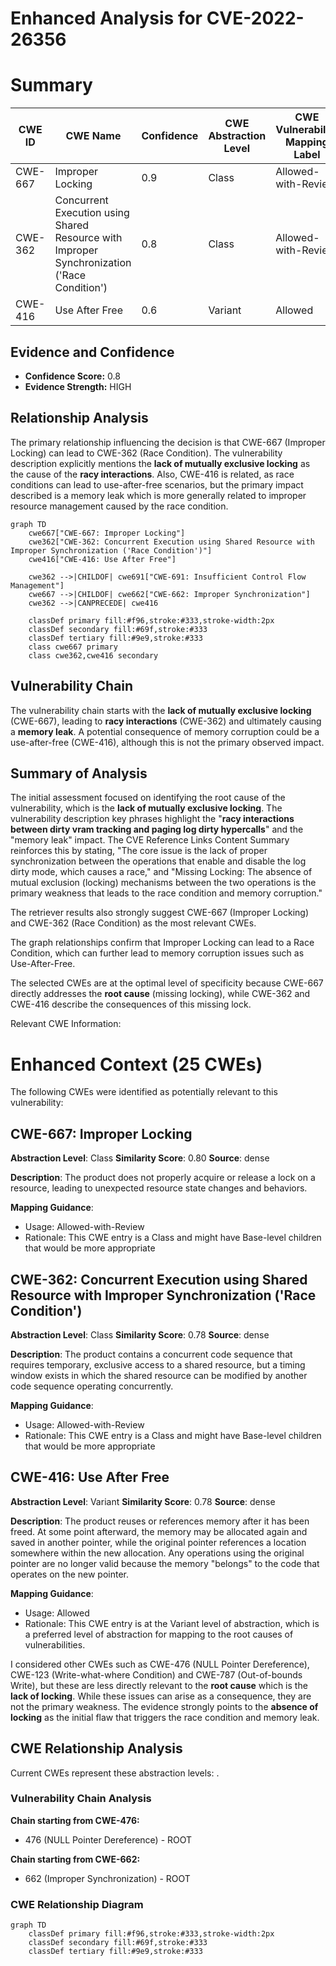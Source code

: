 # Enhanced Analysis for CVE-2022-26356

# Summary
| CWE ID | CWE Name | Confidence | CWE Abstraction Level | CWE Vulnerability Mapping Label | CWE-Vulnerability Mapping Notes |
|---|---|---|---|---|---|
| CWE-667 | Improper Locking | 0.9 | Class | Allowed-with-Review | Primary CWE |
| CWE-362 | Concurrent Execution using Shared Resource with Improper Synchronization ('Race Condition') | 0.8 | Class | Allowed-with-Review | Secondary Candidate |
| CWE-416 | Use After Free | 0.6 | Variant | Allowed | Secondary Candidate |

## Evidence and Confidence

*   **Confidence Score:** 0.8
*   **Evidence Strength:** HIGH

## Relationship Analysis
The primary relationship influencing the decision is that CWE-667 (Improper Locking) can lead to CWE-362 (Race Condition). The vulnerability description explicitly mentions the **lack of mutually exclusive locking** as the cause of the **racy interactions**. Also, CWE-416 is related, as race conditions can lead to use-after-free scenarios, but the primary impact described is a memory leak which is more generally related to improper resource management caused by the race condition.
```mermaid
graph TD
    cwe667["CWE-667: Improper Locking"]
    cwe362["CWE-362: Concurrent Execution using Shared Resource with Improper Synchronization ('Race Condition')"]
    cwe416["CWE-416: Use After Free"]
    
    cwe362 -->|CHILDOF| cwe691["CWE-691: Insufficient Control Flow Management"]
    cwe667 -->|CHILDOF| cwe662["CWE-662: Improper Synchronization"]
    cwe362 -->|CANPRECEDE| cwe416
    
    classDef primary fill:#f96,stroke:#333,stroke-width:2px
    classDef secondary fill:#69f,stroke:#333
    classDef tertiary fill:#9e9,stroke:#333
    class cwe667 primary
    class cwe362,cwe416 secondary
```

## Vulnerability Chain
The vulnerability chain starts with the **lack of mutually exclusive locking** (CWE-667), leading to **racy interactions** (CWE-362) and ultimately causing a **memory leak**. A potential consequence of memory corruption could be a use-after-free (CWE-416), although this is not the primary observed impact.

## Summary of Analysis
The initial assessment focused on identifying the root cause of the vulnerability, which is the **lack of mutually exclusive locking**. The vulnerability description key phrases highlight the "**racy interactions between dirty vram tracking and paging log dirty hypercalls**" and the "memory leak" impact. The CVE Reference Links Content Summary reinforces this by stating, "The core issue is the lack of proper synchronization between the operations that enable and disable the log dirty mode, which causes a race," and "Missing Locking: The absence of mutual exclusion (locking) mechanisms between the two operations is the primary weakness that leads to the race condition and memory corruption."

The retriever results also strongly suggest CWE-667 (Improper Locking) and CWE-362 (Race Condition) as the most relevant CWEs.

The graph relationships confirm that Improper Locking can lead to a Race Condition, which can further lead to memory corruption issues such as Use-After-Free.

The selected CWEs are at the optimal level of specificity because CWE-667 directly addresses the **root cause** (missing locking), while CWE-362 and CWE-416 describe the consequences of this missing lock.

Relevant CWE Information:

# Enhanced Context (25 CWEs)
The following CWEs were identified as potentially relevant to this vulnerability:

## CWE-667: Improper Locking
**Abstraction Level**: Class
**Similarity Score**: 0.80
**Source**: dense

**Description**:
The product does not properly acquire or release a lock on a resource, leading to unexpected resource state changes and behaviors.

**Mapping Guidance**:
- Usage: Allowed-with-Review
- Rationale: This CWE entry is a Class and might have Base-level children that would be more appropriate

## CWE-362: Concurrent Execution using Shared Resource with Improper Synchronization ('Race Condition')
**Abstraction Level**: Class
**Similarity Score**: 0.78
**Source**: dense

**Description**:
The product contains a concurrent code sequence that requires temporary, exclusive access to a shared resource, but a timing window exists in which the shared resource can be modified by another code sequence operating concurrently.

**Mapping Guidance**:
- Usage: Allowed-with-Review
- Rationale: This CWE entry is a Class and might have Base-level children that would be more appropriate

## CWE-416: Use After Free
**Abstraction Level**: Variant
**Similarity Score**: 0.78
**Source**: dense

**Description**:
The product reuses or references memory after it has been freed. At some point afterward, the memory may be allocated again and saved in another pointer, while the original pointer references a location somewhere within the new allocation. Any operations using the original pointer are no longer valid because the memory "belongs" to the code that operates on the new pointer.

**Mapping Guidance**:
- Usage: Allowed
- Rationale: This CWE entry is at the Variant level of abstraction, which is a preferred level of abstraction for mapping to the root causes of vulnerabilities.

I considered other CWEs such as CWE-476 (NULL Pointer Dereference), CWE-123 (Write-what-where Condition) and CWE-787 (Out-of-bounds Write), but these are less directly relevant to the **root cause** which is the **lack of locking**. While these issues can arise as a consequence, they are not the primary weakness. The evidence strongly points to the **absence of locking** as the initial flaw that triggers the race condition and memory leak.


## CWE Relationship Analysis

Current CWEs represent these abstraction levels: .


### Vulnerability Chain Analysis

**Chain starting from CWE-476:**
- 476 (NULL Pointer Dereference) - ROOT


**Chain starting from CWE-662:**
- 662 (Improper Synchronization) - ROOT



### CWE Relationship Diagram

```mermaid
graph TD
    classDef primary fill:#f96,stroke:#333,stroke-width:2px
    classDef secondary fill:#69f,stroke:#333
    classDef tertiary fill:#9e9,stroke:#333
```
